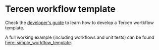 # Tercen workflow template

Check the [developer's guide](https://tercen.github.io/developers_guide/building-a-template.html) to learn how to develop a Tercen wortkflow template.

A full working example (including workflows and unit tests) can be found [here: simple_workflow_template](https://github.com/tercen/simple_workflow_template).
